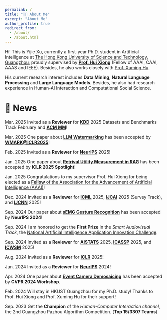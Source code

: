 ```yaml
---
permalink: /
title: "👨‍💻 About Me"
excerpt: "About Me"
author_profile: true
redirect_from: 
  - /about/
  - /about.html
---
```


<div class="intro-box">
  <p>
    Hi! This is Yijie Xu, currently a first-year Ph.D. student in Artificial Intelligence at 
    <a href="https://hkust-gz.edu.cn/">The Hong Kong University of Science and Technology, Guangzhou</a>, proudly supervised by 
    <a href="https://scholar.google.com/citations?user=cVDF1tkAAAAJ"><strong>Prof. Hui Xiong</strong></a> 
    (Fellow of AAAI, CAAI, AAAS and IEEE). Besides, he also works closely with 
    <a href="https://xuminghu.github.io/">Prof. Xuming Hu</a>.
  </p>
  <p>
    His current research interest includes <strong>Data Mining</strong>, <strong>Natural Language Processing</strong> and <strong>Large Language Models</strong>. Besides, he also had research experience in Human-AI Interaction and Computational Social Science.
  </p>
</div>

# 📢 News

<span class="news-date">Mar. 2025</span> Invited as a **Reviewer** for [**KDD**](https://kdd2025.kdd.org/) 2025 Datasets and Benchmarks Track February and [**ACM MM**](https://acmmm2025.org/)!  

<span class="news-date">Mar. 2025</span> One paper about [**LLM Watermarking**](https://openreview.net/forum?id=JGTRj6h0Cv) has been accepted by [**WMARK@ICLR2025**](https://sites.google.com/view/genai-watermark/home)!  

<span class="news-date">Feb. 2025</span> Invited as a **Reviewer** for [**NeurIPS**](https://neurips.cc/Conferences/2025) 2025!  

<span class="news-date">Jan. 2025</span> One paper about [**Retrival Utility Measurement in RAG**](https://openreview.net/forum?id=ixMBnOhFGd) has been accepted by **ICLR 2025 Spotlight**!  

<span class="news-date">Jan. 2025</span> Congratulations to my supervisor Prof. Hui Xiong for being elected as a [**Fellow** of the Association for the Advancement of Artificial Intelligence (AAAI)](https://aaai.org/about-aaai/aaai-awards/the-aaai-fellows-program/elected-aaai-fellows/)!  

<span class="news-date">Dec. 2024</span> Invited as a **Reviewer** for [**ICML**](https://icml.cc/Conferences/2025/) 2025, [**IJCAI**](https://2025.ijcai.org/) 2025 (Survey Track), and [**IJCNN**](https://2025.ijcnn.org/) 2025!  

<span class="news-date">Sep. 2024</span> Our paper about [**sEMG Gesture Recognition**](https://arxiv.org/abs/2405.14398) has been accepted by **NeurIPS 2024**!  

<span class="news-date">Sep. 2024</span> I am honored to get the **First Prize** in the _Smart Audiovisual Track_, the [National Artificial Intelligence Application Innovation Challenge](https://www.cicas.cn/).  

<span class="news-date">Sep. 2024</span> Invited as a **Reviewer** for [**AISTATS**](https://aistats.org/aistats2025/) 2025, [**ICASSP**](https://2025.ieeeicassp.org/) 2025, and [**ICWSM**](https://www.icwsm.org/2025/index.html) 2025!  

<span class="news-date">Aug. 2024</span> Invited as a **Reviewer** for [**ICLR**](https://iclr.cc/Conferences/2025) 2025!  

<span class="news-date">Jun. 2024</span> Invited as a **Reviewer** for [**NeurIPS**](https://neurips.cc/) 2024!  

<span class="news-date">Apr. 2024</span> One paper about [**Event Camera Demosaicing**](https://arxiv.org/abs/2404.02731) has been accepted by **CVPR 2024 Workshop**.  

<span class="news-date">Feb. 2024</span> Will stay in HKUST Guangzhou for my Ph.D. study! Thanks to Prof. Hui Xiong and Prof. Xuming Hu for their support!  

<span class="news-date">Sep. 2023</span> Get the **Champion** of the _Human-Computer Interaction channel_, the 2nd Guangzhou Pazhou Algorithm Competition. (**Top 15/3307 Teams**)  